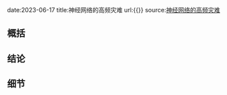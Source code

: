 
date:2023-06-17
title:神经网络的高频灾难
url:{{}}
source:[神经网络的高频灾难](https://zhuanlan.zhihu.com/p/635536900)
## 概括

## 结论

## 细节